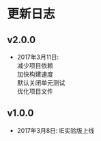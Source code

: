 # 更新日志

## v2.0.0
* 2017年3月11日: <br />
减少项目依赖<br />
加快构建速度<br />
默认关闭单元测试<br />
优化项目文件

## v1.0.0
* 2017年3月8日: IE实验版上线
